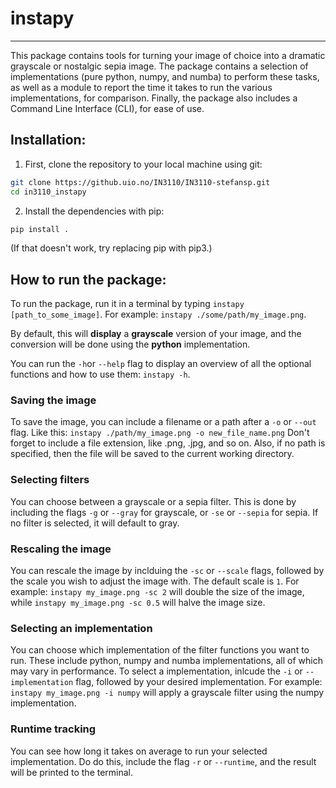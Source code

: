 # instapy
---
This package contains tools for turning your image of choice into a dramatic grayscale or nostalgic sepia image.
The package contains a selection of implementations (pure python, numpy, and numba) to perform these tasks, as well as a module to report the time it takes to run the various implementations, for comparison. Finally, the package also includes a Command Line Interface (CLI), for ease of use. 

## Installation:
1. First, clone the repository to your local machine using git:
```bash
git clone https://github.uio.no/IN3110/IN3110-stefansp.git
cd in3110_instapy
```

2. Install the dependencies with pip:
```bash
pip install .
```
(If that doesn't work, try replacing pip with pip3.)

## How to run the package: 
To run the package, run it in a terminal by typing `instapy [path_to_some_image]`.
For example: `instapy ./some/path/my_image.png`.

By default, this will **display** a **grayscale** version of your image, and the conversion will be done using the **python** implementation.

You can run the `-h`or `--help` flag to display an overview of all the optional functions and how to use them: `instapy -h`. 

### Saving the image
To save the image, you can include a filename or a path after a `-o` or `--out` flag. Like this: `instapy ./path/my_image.png -o new_file_name.png` Don't forget to include a file extension, like .png, .jpg, and so on. Also, if no path is specified, then the file will be saved to the current working directory. 

### Selecting filters
You can choose between a grayscale or a sepia filter. This is done by including the flags `-g` or `--gray` for grayscale, or `-se` or `--sepia` for sepia. If no filter is selected, it will default to gray. 

### Rescaling the image
You can rescale the image by inclduing the `-sc` or `--scale` flags, followed by the scale you wish to adjust the image with. The default scale is `1`. For example: `instapy my_image.png -sc 2` will double the size of the image, while `instapy my_image.png -sc 0.5` will halve the image size. 

### Selecting an implementation
You can choose which implementation of the filter functions you want to run. These include python, numpy and numba implementations, all of which may vary in performance. To select a implementation, inlcude the `-i` or `--implementation` flag, followed by your desired implementation. 
For example: `instapy my_image.png -i numpy` will apply a grayscale filter using the numpy implementation. 

### Runtime tracking
You can see how long it takes on average to run your selected implementation. Do do this, include the flag `-r` or `--runtime`, and the result will be printed to the terminal.


